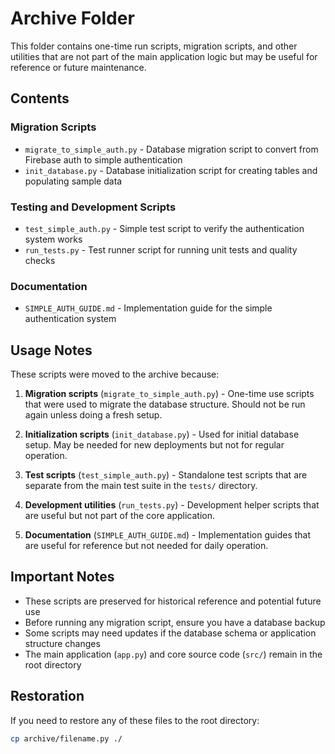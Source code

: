 # Archive Folder

This folder contains one-time run scripts, migration scripts, and other utilities that are not part of the main application logic but may be useful for reference or future maintenance.

## Contents

### Migration Scripts
- `migrate_to_simple_auth.py` - Database migration script to convert from Firebase auth to simple authentication
- `init_database.py` - Database initialization script for creating tables and populating sample data

### Testing and Development Scripts
- `test_simple_auth.py` - Simple test script to verify the authentication system works
- `run_tests.py` - Test runner script for running unit tests and quality checks

### Documentation
- `SIMPLE_AUTH_GUIDE.md` - Implementation guide for the simple authentication system

## Usage Notes

These scripts were moved to the archive because:

1. **Migration scripts** (`migrate_to_simple_auth.py`) - One-time use scripts that were used to migrate the database structure. Should not be run again unless doing a fresh setup.

2. **Initialization scripts** (`init_database.py`) - Used for initial database setup. May be needed for new deployments but not for regular operation.

3. **Test scripts** (`test_simple_auth.py`) - Standalone test scripts that are separate from the main test suite in the `tests/` directory.

4. **Development utilities** (`run_tests.py`) - Development helper scripts that are useful but not part of the core application.

5. **Documentation** (`SIMPLE_AUTH_GUIDE.md`) - Implementation guides that are useful for reference but not needed for daily operation.

## Important Notes

- These scripts are preserved for historical reference and potential future use
- Before running any migration script, ensure you have a database backup
- Some scripts may need updates if the database schema or application structure changes
- The main application (`app.py`) and core source code (`src/`) remain in the root directory

## Restoration

If you need to restore any of these files to the root directory:
```bash
cp archive/filename.py ./
```
